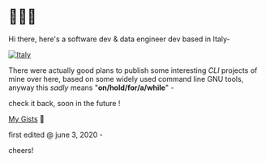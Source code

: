 
# 👨🏻‍💻

Hi there, here's a software dev & data engineer dev based in Italy-

[![Italy](https://upload.wikimedia.org/wikipedia/commons/thumb/b/ba/EU-Italy.svg/285px-EU-Italy.svg.png)](https://en.wikipedia.org/wiki/Italy)

There were actually good plans to publish some interesting _CLI_ projects of mine over here,
based on some widely used command line GNU tools, anyway this *sadly* means "**on/hold/for/a/while**" -

check it back, soon in the future !

[My Gists](https://gist.github.com/narji-0x) 🏮

first edited @ june 3, 2020 -

cheers!
